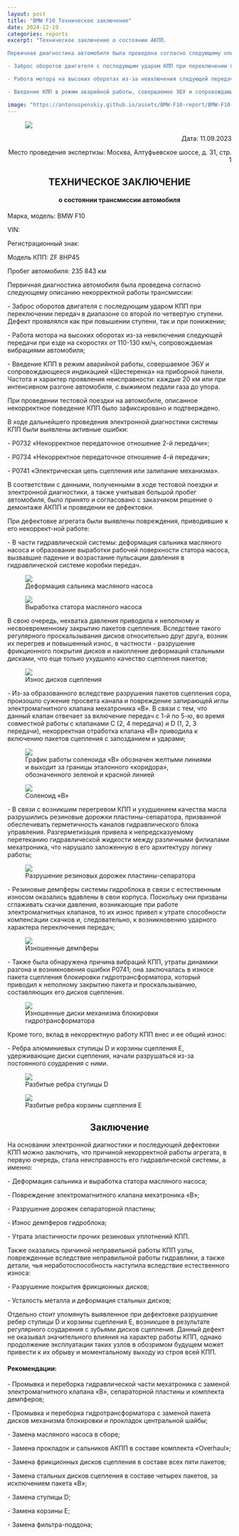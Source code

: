 ```yaml
---
layout: post
title: "BMW F10 Техническое заключение"
date: 2024-12-19
categories: reports
excerpt: "Техническое заключение о состоянии АКПП.

Первичная диагностика автомобиля была проведена согласно следующему описанию некорректной работы трансмиссии:

- Заброс оборотов двигателя с последующим ударом КПП при переключении передач в диапазоне со второй по четвертую ступени. Дефект проявлялся как при повышении ступени, так и при понижении;

- Работа мотора на высоких оборотах из-за невключения следующей передачи при езде на скоростях от 110-130 км/ч, сопровождаемая вибрациями автомобиля;

- Введение КПП в режим аварийной работы, совершаемое ЭБУ и сопровождающееся индикацией «Шестеренка» на приборной панели. Частота и характер проявления неис-правности: каждые 20 км или при интенсивном разгоне автомобиля, с выжимом педали газа до упора."

image: "https://antonuspenskiy.github.io/assets/BMW-F10-report/BMW-F10-car-photo.jpg"
---
```


<div class="article-container">

<figure>
  <img src="https://antonuspenskiy.github.io/assets/CTT-header.jpg">
</figure>

<p align="right">Дата: 11.09.2023</p>
<p align="right">Место проведения экспертизы: Москва, Алтуфьевское шоссе, д. 31, стр. 1</p>

<h2 align="center">ТЕХНИЧЕСКОЕ ЗАКЛЮЧЕНИЕ</h2>
<h4 align="center">о состоянии трансмиссии автомобиля</h4>


<p>Марка, модель: BMW F10</p>
<p>VIN:</p>
<p>Регистрационный знак:</p>
<p>Модель КПП: ZF 8HP45</p>
<p>Пробег автомобиля: 235 843 км</p>


<p>Первичная диагностика автомобиля была проведена согласно следующему описанию некорректной работы трансмиссии:</p>

<p>- Заброс оборотов двигателя с последующим ударом КПП при переключении передач в диапазоне со второй по четвертую ступени. Дефект проявлялся как при повышении ступени, так и при понижении;</p>

<p>- Работа мотора на высоких оборотах из-за невключения следующей передачи при езде на скоростях от 110-130 км/ч, сопровождаемая вибрациями автомобиля;</p>

<p>- Введение КПП в режим аварийной работы, совершаемое ЭБУ и сопровождающееся индикацией «Шестеренка» на приборной панели. Частота и характер проявления неисправности: каждые 20 км или при интенсивном разгоне автомобиля, с выжимом педали газа до упора.</p>

<p>При проведении тестовой поездки на автомобиле, описанное некорректное поведение КПП было зафиксировано и подтверждено.</p>

<p>В ходе дальнейшего проведения электронной диагностики системы КПП были выявлены активные ошибки:</p>

<p>- P0732 «Некорректное передаточное отношение 2-й передачи»;</p>
<p>- P0734 «Некорректное передаточное отношение 4-й передачи»;</p>
<p>- P0741 «Электрическая цепь сцепления или залипание механизма».</p>

<p>В соответствии с данными, полученными в ходе тестовой поездки и электронной диагностики, а также учитывая большой пробег автомобиля, было принято и согласовано с заказчиком решение о демонтаже АКПП и проведении ее дефектовки.</p>

<p>При дефектовке агрегата были выявлены повреждения, приводившие к его некоррект-ной работе:</p>

<p>- В части гидравлической системы: деформация сальника масляного насоса и образование выработки рабочей поверхности статора насоса, вызвавшие падение и возрастание пульсации давления в гидравлической системе коробки передач.</p>

<figure>
  <img src="https://antonuspenskiy.github.io/assets/BMW-F10_report/BMW-F10-pump-seal.jpg">
  <figcaption>Деформация сальника масляного насоса</figcaption>
</figure>

<figure>
  <img src="https://antonuspenskiy.github.io/assets/BMW-F10_report/BMW-F10-pump-stator.jpg">
  <figcaption>Выработка статора масляного насоса</figcaption>
</figure>

<p>В свою очередь, нехватка давления приводила к неполному и несвоевременному закрытию пакетов сцепления. Вследствие такого регулярного проскальзывания дисков относительно друг друга, возник их перегрев и повышенный износ,
  в частности - разрушение фрикционного покрытия дисков и накопление деформаций стальными дисками, что еще только ухудшило качество сцепления пакетов;</p>

<figure>
  <img src="https://antonuspenskiy.github.io/assets/BMW-F10_report/BMW-F10-plates-wearout.jpg">
  <figcaption>Износ дисков сцепления</figcaption>
</figure>  

<p>- Из-за образованного вследствие разрушения пакетов сцепления сора, произошло сужение просвета канала и повреждение запирающей иглы электромагнитного клапана мехатроника «B». В связи с тем, что данный клапан отвечает за включение передач с 1-й по 5-ю,
  во время совместной работы с клапанами С (2, 4 передача) и D (1, 2, 3 передачи), некорректная отработка клапана «B» приводила к включению пакетов сцепления с запозданием и ударами;</p>

<figure>
  <img src="https://antonuspenskiy.github.io/assets/BMW-F10_report/BMW-F10-solenoid-B-benchmark.jpg">
  <figcaption>График работы соленоида «B» обозначен желтыми линиями и выходит за границы эталонного «коридора», обозначенного зеленой и красной линией</figcaption>
</figure>

<figure>
  <img src="https://antonuspenskiy.github.io/assets/BMW-F10_report/BMW-F10-solenoid-B.jpg">
  <figcaption>Соленоид «B»</figcaption>
</figure>

<p>- В связи с возникшим перегревом КПП и ухудшением качества масла разрушились резиновые дорожки пластины-сепаратора, призванной обеспечивать герметичность каналов гидравлического блока управления. Разгерметизация привела к непредсказуемому перетеканию гидравлической
  жидкости между различными филиалами мехатроника, что нарушало заложенную в его архитектуру логику работы;</p>

<figure>
  <img src="https://antonuspenskiy.github.io/assets/BMW-F10_report/BMW-F10-separator.jpg">
  <figcaption>Разрушение резиновых дорожек пластины-сепаратора</figcaption>
</figure>
  
<p>- Резиновые демпферы системы гидроблока в связи с естественным износом оказались вдавлены в свои корпуса. Поскольку они призваны сглаживать скачки давления, возникающие при работе электромагнитных клапанов, то их износ привел к утрате способности компенсации скачков и, следовательно,
  к возникновению ударного характера переключения передач;</p>

<figure>
  <img src="https://antonuspenskiy.github.io/assets/BMW-F10_report/BMW-F10-dampers.jpg">
  <figcaption>Изношенные демпферы</figcaption>
</figure>

<p>- Также была обнаружена причина вибраций КПП, утраты динамики разгона и возникновения ошибки P0741; она заключалась в износе пакета сцепления блокировки гидротрансформатора, который приводил к неполному закрытию пакета и проскальзыванию, составляющих его дисков сцепления.</p>

<figure>
  <img src="https://antonuspenskiy.github.io/assets/BMW-F10_report/BMW-F10-TQ-plates-wearout.jpg">
  <figcaption>Изношенные диски механизма блокировки гидротрансформатора</figcaption>
</figure>
  
<p>Кроме того, вклад в некорректную работу КПП внес и ее общий износ:</p>

<p>- Ребра алюминиевых ступицы D и корзины сцепления E, удерживающие диски сцепления, начали разрушаться из-за постоянного соударения с ними.</p>

<figure>
  <img src="https://antonuspenskiy.github.io/assets/BMW-F10_report/BMW-F10-D-ribs.jpg">
  <figcaption>Разбитые ребра ступицы D</figcaption>
</figure>

<figure>
  <img src="https://antonuspenskiy.github.io/assets/BMW-F10_report/BMW-F10-E-ribs.jpg">
  <figcaption>Разбитые ребра корзины сцепления E</figcaption>
</figure>

<h2 align="center">Заключение</h2>

<p>На основании электронной диагностики и последующей дефектовки КПП можно заключить, что причиной некорректной работы агрегата, в первую очередь, стала неисправность его гидравлической системы, а именно:</p>

<p>- Деформация сальника и выработка статора масляного насоса;</p>
<p>- Повреждение электромагнитного клапана мехатроника «B»;</p>
<p>- Разрушение дорожек сепараторной пластины;</p>
<p>- Износ демпферов гидроблока;</p>
<p>- Утрата эластичности прочих резиновых уплотнений КПП.</p>

<p>Также оказались причиной неправильной работы КПП узлы, поврежденные вследствие неправильной работы гидравлики, а также детали, чья неработоспособность наступила вследствие естественного износа:</p>

<p>- Разрушение покрытия фрикционных дисков;</p>
<p>- Усталость металла и деформация стальных дисков;</p>

<p>Отдельно стоит упомянуть выявленное при дефектовке разрушение ребер ступицы D и корзины сцепления E, возникшее в результате регулярного соударения с зубьями дисков сцепления.
Данный дефект не оказывал значительного влияния на характер работы КПП, однако продолжение эксплуатации таких узлов в обозримом будущем может привести к их обрыву и моментальному выходу из строя всей КПП.</p>

<h4>Рекомендации:</h4>
<p>- Промывка и переборка гидравлической части мехатроника с заменой электромагнитного клапана «B», сепараторной пластины и комплекта демпферов;</p>
<p>- Промывка и переборка гидротрансформатора с заменой пакета дисков механизма блокировки и прокладок центральной шайбы;</p>
<p>- Замена масляного насоса в сборе;</p>
<p>- Замена прокладок и сальников АКПП в составе комплекта «Overhaul»;</p>
<p>- Замена фрикционных дисков сцепления в составе всех пяти пакетов;</p>
<p>- Замена стальных дисков сцепления в составе четырех пакетов, за исключением пакета «B»;</p>
<p>- Замена ступицы D;</p>
<p>- Замена корзины E;</p>
<p>- Замена фильтра-поддона;</p>

</div>
